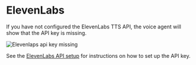 # ElevenLabs

If you have not configured the ElevenLabs TTS API, the voice agent will show that the API key is missing.

![Elevenlaps api key missing](/talemate/img/0.26.0/voice-agent-missing-api-key.png)

See the [ElevenLabs API setup](/apis/elevenlabs.md) for instructions on how to set up the API key.